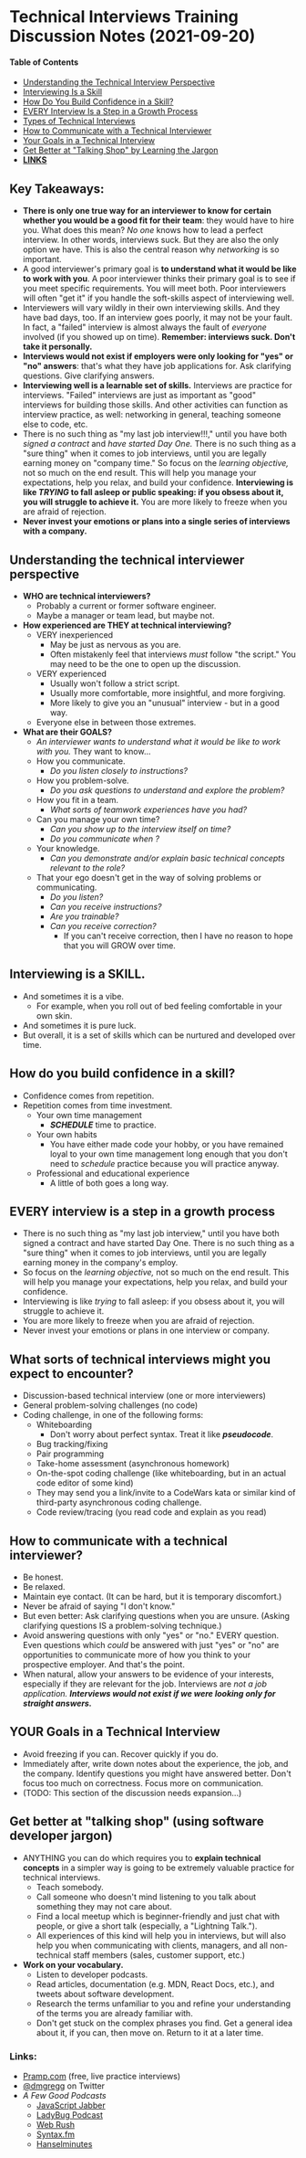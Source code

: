 # Technical Interviews Training Discussion Notes (2021-09-20)

#### Table of Contents

- [Understanding the Technical Interview Perspective](#understanding-the-technical-interviewer-perspective)
- [Interviewing Is a Skill](#interviewing-is-a-skill)
- [How Do You Build Confidence in a Skill?](#how-do-you-build-confidence-in-a-skill)
- [EVERY Interview Is a Step in a Growth Process](#every-interview-is-a-step-in-a-growth-process)
- [Types of Technical Interviews](#what-sorts-of-technical-interviews-might-you-expect-to-encounter)
- [How to Communicate with a Technical Interviewer](#how-to-communicate-with-a-technical-interviewer)
- [Your Goals in a Technical Interview](#your-goals-in-a-technical-interview)
- [Get Better at "Talking Shop" by Learning the Jargon](#get-better-at-talking-shop-using-software-developer-jargon)
- [**LINKS**](#links)

## Key Takeaways:
  - **There is only one true way for an interviewer to know for certain whether you would be a good fit for their team**: they would have to hire you. What does this mean? *No one* knows how to lead a perfect interview. In other words, interviews suck. But they are also the only option we have. This is also the central reason why *networking* is so important.
  - A good interviewer's primary goal is **to understand what it would be like to work with you**. A poor interviewer thinks their primary goal is to see if you meet specific requirements. You will meet both. Poor interviewers will often "get it" if you handle the soft-skills aspect of interviewing well.
  - Interviewers will vary wildly in their own interviewing skills. And they have bad days, too. If an interview goes poorly, it may not be your fault. In fact, a "failed" interview is almost always the fault of *everyone* involved (if you showed up on time). **Remember: interviews suck. Don't take it personally.**
  - **Interviews would not exist if employers were only looking for "yes" or "no" answers**: that's what they have job applications for. Ask clarifying questions. Give clarifying answers.
  - **Interviewing well is a learnable set of skills.** Interviews are practice for interviews. "Failed" interviews are just as important as "good" interviews for building those skills. And other activities can function as interview practice, as well: networking in general, teaching someone else to code, etc.
  - There is no such thing as "my last job interview!!!," until you have both *signed a contract* and *have started Day One.* There is no such thing as a "sure thing" when it comes to job interviews, until you are legally earning money on "company time." So focus on the *learning objective,* not so much on the end result. This will help you manage your expectations, help you relax, and build your confidence. **Interviewing is like _TRYING_ to fall asleep or public speaking: if you obsess about it, you will struggle to achieve it.** You are more likely to freeze when you are afraid of rejection.
  - **Never invest your emotions or plans into a single series of interviews with a company.**

## Understanding the technical interviewer perspective
  - **WHO are technical interviewers?**
    - Probably a current or former software engineer.
    - Maybe a manager or team lead, but maybe not.
  - **How experienced are THEY at technical interviewing?**
    - VERY inexperienced
      - May be just as nervous as you are.
      - Often mistakenly feel that interviews *must* follow "the script." You may need to be the one to open up the discussion.
    - VERY experienced
      - Usually won't follow a strict script.
      - Usually more comfortable, more insightful, and more forgiving.
      - More likely to give you an "unusual" interview - but in a good way.
    - Everyone else in between those extremes.
  - **What are their GOALS?**
    - *An interviewer wants to understand what it would be like to work with you.* They want to know...
    - How you communicate.
      - *Do you listen closely to instructions?*
    - How you problem-solve.
      - *Do you ask questions to understand and explore the problem?*
    - How you fit in a team.
      - *What sorts of teamwork experiences have you had?*
    - Can you manage your own time?
      - *Can you show up to the interview itself on time?*
      - *Do you communicate when ?*
    - Your knowledge.
      - *Can you demonstrate and/or explain basic technical concepts relevant to the role?*
    - That your ego doesn't get in the way of solving problems or communicating.
      - *Do you listen?*
      - *Can you receive instructions?*
      - *Are you trainable?*
      - *Can you receive correction?*
        - If you can't receive correction, then I have no reason to hope that you will GROW over time.

## Interviewing is a SKILL.
  - And sometimes it is a vibe.
    - For example, when you roll out of bed feeling comfortable in your own skin.
  - And sometimes it is pure luck.
  - But overall, it is a set of skills which can be nurtured and developed over time.

## How do you build confidence in a skill?
  - Confidence comes from repetition.
  - Repetition comes from time investment.
    - Your own time management
      - ***SCHEDULE*** time to practice.
    - Your own habits
      - You have either made code your hobby, or you have remained loyal to your own time management long enough that you don't need to *schedule* practice because you will practice anyway.
    - Professional and educational experience
      - A little of both goes a long way.

## EVERY interview is a step in a growth process
  + There is no such thing as "my last job interview," until you have both signed a contract and have started Day One. There is no such thing as a "sure thing" when it comes to job interviews, until you are legally earning money in the company's employ.
  + So focus on the *learning objective,* not so much on the end result. This will help you manage your expectations, help you relax, and build your confidence.
  + Interviewing is like _trying_ to fall asleep: if you obsess about it, you will struggle to achieve it.
  + You are more likely to freeze when you are afraid of rejection.
  + Never invest your emotions or plans in one interview or company.

## What sorts of technical interviews might you expect to encounter?
  - Discussion-based technical interview (one or more interviewers)
  - General problem-solving challenges (no code)
  - Coding challenge, in one of the following forms:
    - Whiteboarding
      - Don't worry about perfect syntax. Treat it like ***pseudocode***.
    - Bug tracking/fixing
    - Pair programming
    - Take-home assessment (asynchronous homework)
    - On-the-spot coding challenge (like whiteboarding, but in an actual code editor of some kind)
    - They may send you a link/invite to a CodeWars kata or similar kind of third-party asynchronous coding challenge.
    - Code review/tracing (you read code and explain as you read)

## How to communicate with a technical interviewer?
  - Be honest. 
  - Be relaxed.
  - Maintain eye contact. (It can be hard, but it is temporary discomfort.)
  - Never be afraid of saying "I don't know."
  - But even better: Ask clarifying questions when you are unsure. (Asking clarifying questions IS a problem-solving technique.)
  - Avoid answering questions with only "yes" or "no." EVERY question. Even questions which *could* be answered with just "yes" or "no" are opportunities to communicate more of how you think to your prospective employer. And that's the point.
  - When natural, allow your answers to be evidence of your interests, especially if they are relevant for the job. Interviews are *not a job application.* ***Interviews would not exist if we were looking only for straight answers.***

## YOUR Goals in a Technical Interview
  - Avoid freezing if you can. Recover quickly if you do.
  - Immediately after, write down notes about the experience, the job, and the company. Identify questions you might have answered better. Don't focus too much on correctness. Focus more on communication.
  - (TODO: This section of the discussion needs expansion...)

## Get better at "talking shop" (using software developer jargon)
  - ANYTHING you can do which requires you
to **explain technical concepts** in a simpler
way is going to be extremely valuable practice
for technical interviews.
    - Teach somebody.
    - Call someone who doesn't mind listening to you talk about something they may not care about.
    - Find a local meetup which is beginner-friendly and just chat with people, or give a short talk (especially, a "Lightning Talk.").
    - All experiences of this kind will help you in interviews, but will also help you when communicating with clients, managers, and all non-technical staff members (sales, customer support, etc.)
  - **Work on your vocabulary.**
    - Listen to developer podcasts.
    - Read articles, documentation (e.g. MDN, React Docs, etc.), and tweets about software development.
    - Research the terms unfamiliar to you and refine your understanding of the terms you are already familiar with.
    - Don't get stuck on the complex phrases you find. Get a general idea about it, if you can, then move on. Return to it at a later time.

### Links:
- [Pramp.com](https://www.pramp.com/) (free, live practice interviews)
- [@dmgregg](https://twitter.com/dmgregg) on Twitter
- *A Few Good Podcasts*
  - [JavaScript Jabber](https://devchat.tv/podcasts/js-jabber/)
  - [LadyBug Podcast](https://www.ladybug.dev/)
  - [Web Rush](https://www.webrush.io/)
  - [Syntax.fm](https://syntax.fm/)
  - [Hanselminutes](https://www.hanselminutes.com/)
